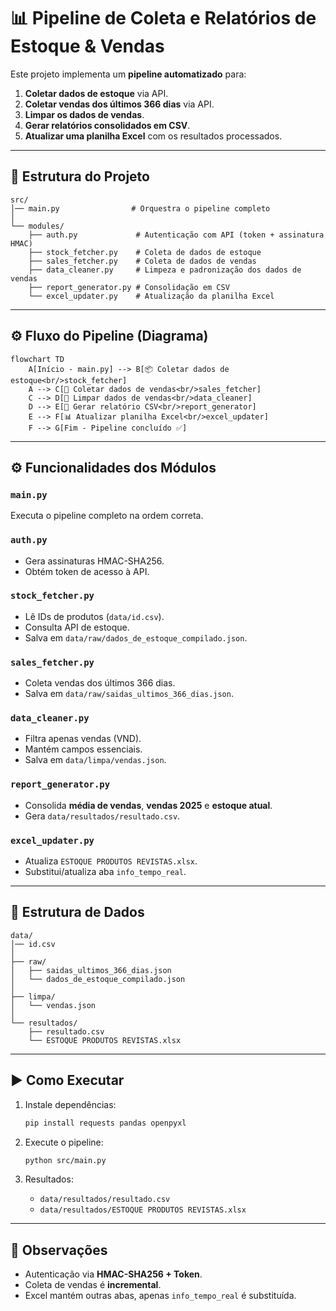 # 📊 Pipeline de Coleta e Relatórios de Estoque & Vendas

Este projeto implementa um **pipeline automatizado** para:

1. **Coletar dados de estoque** via API.
2. **Coletar vendas dos últimos 366 dias** via API.
3. **Limpar os dados de vendas**.
4. **Gerar relatórios consolidados em CSV**.
5. **Atualizar uma planilha Excel** com os resultados processados.

---

## 🚀 Estrutura do Projeto

```
src/
│── main.py                # Orquestra o pipeline completo
│
└── modules/
    ├── auth.py             # Autenticação com API (token + assinatura HMAC)
    ├── stock_fetcher.py    # Coleta de dados de estoque
    ├── sales_fetcher.py    # Coleta de dados de vendas
    ├── data_cleaner.py     # Limpeza e padronização dos dados de vendas
    ├── report_generator.py # Consolidação em CSV
    └── excel_updater.py    # Atualização da planilha Excel
```

---

## ⚙️ Fluxo do Pipeline (Diagrama)

```mermaid
flowchart TD
    A[Início - main.py] --> B[📦 Coletar dados de estoque<br/>stock_fetcher]
    A --> C[🛒 Coletar dados de vendas<br/>sales_fetcher]
    C --> D[🧹 Limpar dados de vendas<br/>data_cleaner]
    D --> E[📑 Gerar relatório CSV<br/>report_generator]
    E --> F[📊 Atualizar planilha Excel<br/>excel_updater]
    F --> G[Fim - Pipeline concluído ✅]
```

---

## ⚙️ Funcionalidades dos Módulos

### `main.py`

Executa o pipeline completo na ordem correta.

### `auth.py`

* Gera assinaturas HMAC-SHA256.
* Obtém token de acesso à API.

### `stock_fetcher.py`

* Lê IDs de produtos (`data/id.csv`).
* Consulta API de estoque.
* Salva em `data/raw/dados_de_estoque_compilado.json`.

### `sales_fetcher.py`

* Coleta vendas dos últimos 366 dias.
* Salva em `data/raw/saidas_ultimos_366_dias.json`.

### `data_cleaner.py`

* Filtra apenas vendas (VND).
* Mantém campos essenciais.
* Salva em `data/limpa/vendas.json`.

### `report_generator.py`

* Consolida **média de vendas**, **vendas 2025** e **estoque atual**.
* Gera `data/resultados/resultado.csv`.

### `excel_updater.py`

* Atualiza `ESTOQUE PRODUTOS REVISTAS.xlsx`.
* Substitui/atualiza aba `info_tempo_real`.

---

## 📂 Estrutura de Dados

```
data/
│── id.csv
│
├── raw/
│   ├── saidas_ultimos_366_dias.json
│   └── dados_de_estoque_compilado.json
│
├── limpa/
│   └── vendas.json
│
└── resultados/
    ├── resultado.csv
    └── ESTOQUE PRODUTOS REVISTAS.xlsx
```

---

## ▶️ Como Executar

1. Instale dependências:

   ```bash
   pip install requests pandas openpyxl
   ```

2. Execute o pipeline:

   ```bash
   python src/main.py
   ```

3. Resultados:

   * `data/resultados/resultado.csv`
   * `data/resultados/ESTOQUE PRODUTOS REVISTAS.xlsx`

---

## 📝 Observações

* Autenticação via **HMAC-SHA256 + Token**.
* Coleta de vendas é **incremental**.
* Excel mantém outras abas, apenas `info_tempo_real` é substituída.
